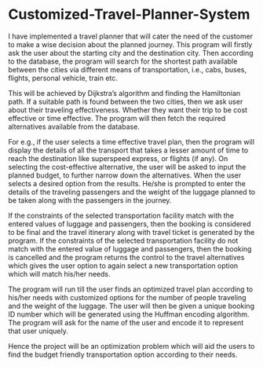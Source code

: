 # Customized-Travel-Planner-System
I have implemented a travel planner that will cater the need of the customer to make a wise decision about the planned journey. This program will firstly ask the user about the starting city and the destination city. Then according to the database, the program will search for the shortest path available between the cities via different means of transportation, i.e., cabs, buses, flights, personal vehicle, train etc. 

This will be achieved by Dijkstra’s algorithm and finding the Hamiltonian path. If a suitable path is found between the two cities, then we ask user about their traveling effectiveness. Whether they want their trip to be cost effective or time effective. The program will then fetch the required alternatives available from the database. 

For e.g., if the user selects a time effective travel plan, then the program will display the details of all the transport that takes a lesser amount of time to reach the destination like superspeed express, or flights (if any). On selecting the cost-effective alternative, the user will be asked to input the planned budget, to further narrow down the alternatives. When the user selects a desired option from the results. He/she is prompted to enter the details of the traveling passengers and the weight of the luggage planned to be taken along with the passengers in the journey. 

If the constraints of the selected transportation facility match with the entered values of luggage and passengers, then the booking is considered to be final and the travel itinerary along with travel ticket is generated by the program. 
If the constraints of the selected transportation facility do not match with the entered value of luggage and passengers, then the booking is cancelled and the program returns the control to the travel alternatives which gives the user option to again select a new transportation option which will match his/her needs. 

The program will run till the user finds an optimized travel plan according to his/her needs with customized options for the number of people traveling and the weight of the luggage. The user will then be given a unique booking ID number which will be generated using the Huffman encoding algorithm. The program will ask for the name of the user and encode it to represent that user uniquely. 

Hence the project will be an optimization problem which will aid the users to find the budget friendly transportation option according to their needs. 

